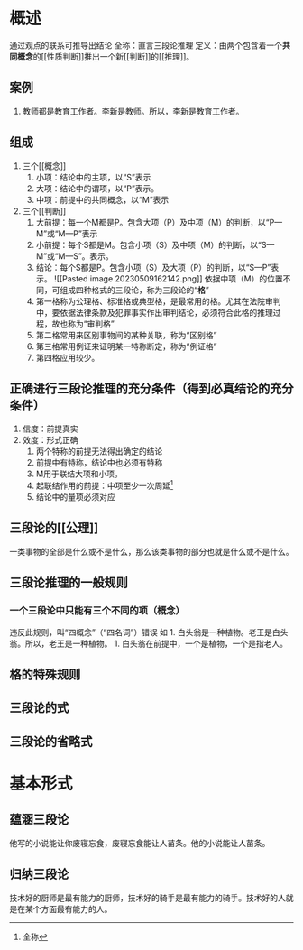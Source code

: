 # 概述
通过观点的联系可推导出结论
全称：直言三段论推理
定义：由两个包含着一个**共同概念**的[[性质判断]]推出一个新[[判断]]的[[推理]]。


## 案例
1. 教师都是教育工作者。李新是教师。所以，李新是教育工作者。
## 组成
1. 三个[[概念]] 
	1. 小项：结论中的主项，以“S”表示
	2. 大项：结论中的谓项，以“P”表示。
	3. 中项：前提中的共同概念，以“M”表示
2. 三个[[判断]] 
	1. 大前提：每一个M都是P。包含大项（P）及中项（M）的判断，以“P—M”或“M—P”表示
	2. 小前提：每个S都是M。包含小项（S）及中项（M）的判断，以“S—M”或“M—S”。表示。
	3. 结论：每个S都是P。包含小项（S）及大项（P）的判断，以“S—P”表示。
![[Pasted image 20230509162142.png]] 
依据中项（M）的位置不同，可组成四种格式的三段论，称为三段论的“**格**”
	1. 第一格称为公理格、标准格或典型格，是最常用的格。尤其在法院审判中，要依据法律条款及犯罪事实作出审判结论，必须符合此格的推理过程，故也称为“审判格”
	2. 第二格常用来区别事物间的某种关联，称为“区别格”
	3. 第三格常用例证来证明某一特称断定，称为“例证格”
	4. 第四格应用较少。
## 正确进行三段论推理的充分条件（得到必真结论的充分条件）
1. 信度：前提真实
2. 效度：形式正确
	1. 两个特称的前提无法得出确定的结论
	2. 前提中有特称，结论中也必须有特称
	3. M用于联结大项和小项。
	4. 起联结作用的前提：中项至少一次周延[^1]
	5. 结论中的量项必须对应
## 三段论的[[公理]]
一类事物的全部是什么或不是什么，那么该类事物的部分也就是什么或不是什么。

## 三段论推理的一般规则
### 一个三段论中只能有三个不同的项（概念）
违反此规则，叫“四概念”（“四名词”）错误
如
	1. 白头翁是一种植物。老王是白头翁。所以，老王是一种植物。
		1. 白头翁在前提中，一个是植物，一个是指老人。
## 格的特殊规则
## 三段论的式
## 三段论的省略式
# 基本形式
## 蕴涵三段论
他写的小说能让你废寝忘食，废寝忘食能让人苗条。他的小说能让人苗条。
## 归纳三段论
技术好的厨师是最有能力的厨师，技术好的骑手是最有能力的骑手。技术好的人就是在某个方面最有能力的人。


[^1]: 全称